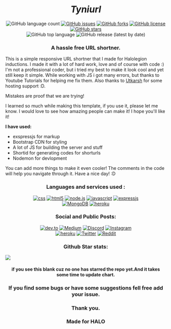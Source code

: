 <h1 align="center"><i>Tyniurl</i></h1>
<p align="center">
 <img alt="GitHub language count" src="https://img.shields.io/github/languages/count/achaljhawar/Tyniurl?style=for-the-badge">
 <a href="https://github.com/achaljhawar/Tyniurl/issues"><img alt="GitHub issues" src="https://img.shields.io/github/issues/achaljhawar/Tyniurl?style=for-the-badge"></a>
 <a href="https://github.com/achaljhawar/Tyniurl/network"><img alt="GitHub forks" src="https://img.shields.io/github/forks/achaljhawar/Tyniurl?style=for-the-badge"></a>
 <a href="https://github.com/achaljhawar/Tyniurl/blob/master/LICENSE"><img alt="GitHub license" src="https://img.shields.io/github/license/achaljhawar/Tyniurl?style=for-the-badge"></a>
 <a href="https://github.com/achaljhawar/Tyniurl/stargazers"><img alt="GitHub stars" src="https://img.shields.io/github/stars/achaljhawar/Tyniurl?style=for-the-badge"></a>
 <br/>
  <img alt="GitHub top language" src="https://img.shields.io/github/languages/top/achaljhawar/Tyniurl?style=for-the-badge">
  <img alt="GitHub release (latest by date)" src="https://img.shields.io/github/v/release/achaljhawar/Tyniurl?style=for-the-badge">
</p>

<h3 align="center">A hassle free URL shortner.</h3>

This is a simple responsive URL shortner that I made for Halolegion inductions. I made it with a lot of hard work, love and of course with code :) I'm not a professional coder, but i tried my best to make it look cool and yet still keep it simple. While working with JS i got many errors, but thanks to Youtube Tutorials for helping me fix them. Also thanks to <a href="htttps://utkarsh.co">Utkarsh</a> for some hosting support :D.

Mistakes are proof that we are trying!

I learned so much while making this template, if you use it, please let me know. I would love to see how amazing people can make it! I hope you'll like it!

<b>I have used:</b>

- exspressjs for markup
- Bootstrap CDN for styling
- A lot of JS for building the server and stuff
- Shortid for generating codes for shorturls
- Nodemon for devlopment

You can add more things to make it even cooler! The comments in the code will help you navigate through it. Have a nice day! :D

<h3 align="center">Languages and services used :</h3>
<p align="center">
<a href="https://github.com/achaljhawar/Tyniurl/search?l=CSS"><img alt="css" src="https://img.shields.io/badge/CSS3-1572B6?style=for-the-badge&logo=css3&logoColor=white"></a>
<a href="https://github.com/achaljhawar/Tyniurl/search?l=html"><img alt="html5" src="https://img.shields.io/badge/HTML5-E34F26?style=for-the-badge&logo=html5&logoColor=white"></a>
<a href="https://github.com/achaljhawar/Tyniurl/search?l=JavaScript"><img alt="node.js" src="https://img.shields.io/badge/Node.js-43853D?style=for-the-badge&logo=node.js&logoColor=white"></a>
<a href="https://github.com/achaljhawar/Tyniurl/search?l=JavaScript"><img alt="javascript" src="https://img.shields.io/badge/JavaScript-F7DF1E?style=for-the-badge&logo=javascript&logoColor=black"></a>
<a href="https://github.com/achaljhawar/Tyniurl/search?l=EJS"><img alt="expressjs" src="https://img.shields.io/badge/Express.js-404D59?style=for-the-badge"></a>
<br/>
<a href="http://tyniurl.herokuapp.com/"><img alt="MongoDB" src="https://img.shields.io/badge/MongoDB-4EA94B?style=for-the-badge&logo=mongodb&logoColor=white"></a>
<a href="http://tyniurl.herokuapp.com/"><img alt="heroku" src="https://img.shields.io/badge/Heroku-430098?style=for-the-badge&logo=heroku&logoColor=white"></a>
</p>
<h3 align="center">Social and Public Posts:</h3>
<p align="center">
<a href=""><img alt="dev.to" src="https://img.shields.io/badge/dev.to-0A0A0A?style=for-the-badge&logo=dev.to&logoColor=white"></a>
<a href=""><img alt="Medium" src="https://img.shields.io/badge/Medium-12100E?style=for-the-badge&logo=medium&logoColor=white"></a>
<a href=""><img alt="Discord" src="https://img.shields.io/badge/Discord-7289DA?style=for-the-badge&logo=discord&logoColor=white"></a>
<a href="https://www.instagram.com/achaldwx/"><img alt="Instagram" src="https://img.shields.io/badge/Instagram-E4405F?style=for-the-badge&logo=instagram&logoColor=white"></a>
<br/>
<a href="mailto:achaldps@gmail.com"><img alt="heroku" src="https://img.shields.io/badge/Gmail-D14836?style=for-the-badge&logo=gmail&logoColor=white"></a>
<a href="https://twitter.com/AchalJhawar"><img alt="Twitter" src="https://img.shields.io/badge/Twitter-1DA1F2?style=for-the-badge&logo=twitter&logoColor=white"></a>
<a href=""><img alt="Reddit" src="https://img.shields.io/badge/Reddit-FF4500?style=for-the-badge&logo=reddit&logoColor=white"></a>
</p>
<h3 align="center">Github Star stats:</h3>
<img src="https://starchart.cc/achaljhawar/Tyniurl.svg" align="center">
<h4 align="center">if you see this blank cuz no one has starred the repo yet.And it takes some time to update chart.</h4>
<h3 align="center">If you find some bugs or have some suggestions fell free add your issue.</h3>
<h3 align="center">Thank you.</h3> 
<h3 align="center">Made for HALO</h3>

